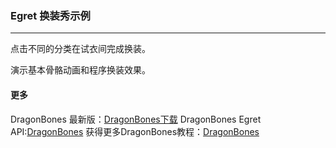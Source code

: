 ### Egret 换装秀示例

--- 

点击不同的分类在试衣间完成换装。

演示基本骨骼动画和程序换装效果。

#### 更多

DragonBones 最新版：[DragonBones下载](http://www.egret.com/dragonbones)
DragonBones Egret API:[DragonBones](http://edn.egret.com/cn/apidoc/index/name/dragonBones.Animation)
获得更多DragonBones教程：[DragonBones](http://edn.egret.com/cn/docs/page/364)
